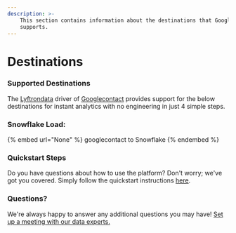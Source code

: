 ```yaml
---
description: >-
    This section contains information about the destinations that Googlecontact
    supports.
---
```


# Destinations

### Supported Destinations

The [Lyftrondata](https://www.lyftrondata.com/) driver of [Googlecontact](None) provides support for the below destinations for instant analytics with no engineering in just 4 simple steps.

### Snowflake Load:

{% embed url="None" %}
googlecontact to Snowflake
{% endembed %}

### Quickstart Steps

Do you have questions about how to use the platform? Don't worry; we've got you covered. Simply follow the quickstart instructions [here](README.md).

### Questions? <a href="#questions" id="questions"></a>

We're always happy to answer any additional questions you may have! [Set up a meeting with our data experts.](https://www.lyftrondata.com/book-a-meeting/)
